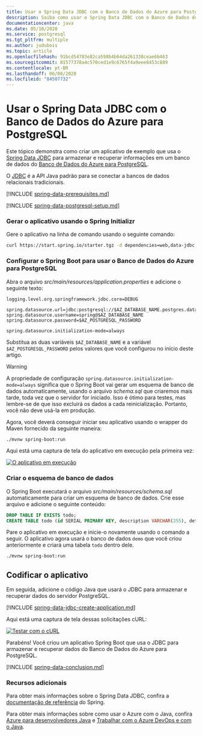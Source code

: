 ```yaml
---
title: Usar o Spring Data JDBC com o Banco de Dados do Azure para PostgreSQL
description: Saiba como usar o Spring Data JDBC com o Banco de Dados do Azure para PostgreSQL.
documentationcenter: java
ms.date: 05/18/2020
ms.service: postgresql
ms.tgt_pltfrm: multiple
ms.author: judubois
ms.topic: article
ms.openlocfilehash: 91bcd54783e82ca598b4b64da261338ceae6b463
ms.sourcegitcommit: 81577378a4c570ced1e9c6765f4a9eee8453c889
ms.contentlocale: pt-BR
ms.lasthandoff: 06/08/2020
ms.locfileid: "84507732"
---
```

# <a name="use-spring-data-jdbc-with-azure-database-for-postgresql"></a>Usar o Spring Data JDBC com o Banco de Dados do Azure para PostgreSQL

Este tópico demonstra como criar um aplicativo de exemplo que usa o [Spring Data JDBC](https://spring.io/projects/spring-data-jdbc) para armazenar e recuperar informações em um banco de dados do [Banco de Dados do Azure para PostgreSQL](/azure/postgresql/).

O [JDBC](https://en.wikipedia.org/wiki/Java_Database_Connectivity) é a API Java padrão para se conectar a bancos de dados relacionais tradicionais.

[!INCLUDE [spring-data-prerequisites.md](includes/spring-data-prerequisites.md)]

[!INCLUDE [spring-data-postgresql-setup.md](includes/spring-data-postgresql-setup.md)]

### <a name="generate-the-application-by-using-spring-initializr"></a>Gerar o aplicativo usando o Spring Initializr

Gere o aplicativo na linha de comando usando o seguinte comando:

```bash
curl https://start.spring.io/starter.tgz -d dependencies=web,data-jdbc,postgresql -d baseDir=azure-database-workshop -d bootVersion=2.3.0.RELEASE -d javaVersion=8 | tar -xzvf -
```

### <a name="configure-spring-boot-to-use-azure-database-for-postgresql"></a>Configurar o Spring Boot para usar o Banco de Dados do Azure para PostgreSQL

Abra o arquivo *src/main/resources/application.properties* e adicione o seguinte texto:

```properties
logging.level.org.springframework.jdbc.core=DEBUG

spring.datasource.url=jdbc:postgresql://$AZ_DATABASE_NAME.postgres.database.azure.com:5432/demo
spring.datasource.username=spring@$AZ_DATABASE_NAME
spring.datasource.password=$AZ_POSTGRESQL_PASSWORD

spring.datasource.initialization-mode=always
```

Substitua as duas variáveis `$AZ_DATABASE_NAME` e a variável `$AZ_POSTGRESQL_PASSWORD` pelos valores que você configurou no início deste artigo.

> [!WARNING]
> A propriedade de configuração `spring.datasource.initialization-mode=always` significa que o Spring Boot vai gerar um esquema de banco de dados automaticamente, usando o arquivo *schema.sql* que criaremos mais tarde, toda vez que o servidor for iniciado. Isso é ótimo para testes, mas lembre-se de que isso excluirá os dados a cada reinicialização. Portanto, você não deve usá-la em produção.

Agora, você deverá conseguir iniciar seu aplicativo usando o wrapper do Maven fornecido da seguinte maneira:

```bash
./mvnw spring-boot:run
```

Aqui está uma captura de tela do aplicativo em execução pela primeira vez:

[![O aplicativo em execução](media/configure-spring-data-jdbc-with-azure-postgresql/create-postgresql-01.png)](media/configure-spring-data-jdbc-with-azure-postgresql/create-postgresql-01.png#lightbox)

### <a name="create-the-database-schema"></a>Criar o esquema de banco de dados

O Spring Boot executará o arquivo *src/main/resources/schema.sql* automaticamente para criar um esquema de banco de dados. Crie esse arquivo e adicione o seguinte conteúdo:

```sql
DROP TABLE IF EXISTS todo;
CREATE TABLE todo (id SERIAL PRIMARY KEY, description VARCHAR(255), details VARCHAR(4096), done BOOLEAN);
```

Pare o aplicativo em execução e inicie-o novamente usando o comando a seguir. O aplicativo agora usará o banco de dados `demo` que você criou anteriormente e criará uma tabela `todo` dentro dele.

```bash
./mvnw spring-boot:run
```

## <a name="code-the-application"></a>Codificar o aplicativo

Em seguida, adicione o código Java que usará o JDBC para armazenar e recuperar dados do servidor PostgreSQL.

[!INCLUDE [spring-data-jdbc-create-application.md](includes/spring-data-jdbc-create-application.md)]

Aqui está uma captura de tela dessas solicitações cURL:

[![Testar com o cURL](media/configure-spring-data-jdbc-with-azure-postgresql/create-postgresql-02.png)](media/configure-spring-data-jdbc-with-azure-postgresql/create-postgresql-02.png#lightbox)

Parabéns! Você criou um aplicativo Spring Boot que usa o JDBC para armazenar e recuperar dados do Banco de Dados do Azure para PostgreSQL.

[!INCLUDE [spring-data-conclusion.md](includes/spring-data-conclusion.md)]

### <a name="additional-resources"></a>Recursos adicionais

Para obter mais informações sobre o Spring Data JDBC, confira a [documentação de referência](https://docs.spring.io/spring-data/jdbc/docs/current/reference/html/#reference) do Spring.

Para obter mais informações sobre como usar o Azure com o Java, confira [Azure para desenvolvedores Java](/azure/developer/java/) e [Trabalhar com o Azure DevOps e com o Java](/azure/devops/).
